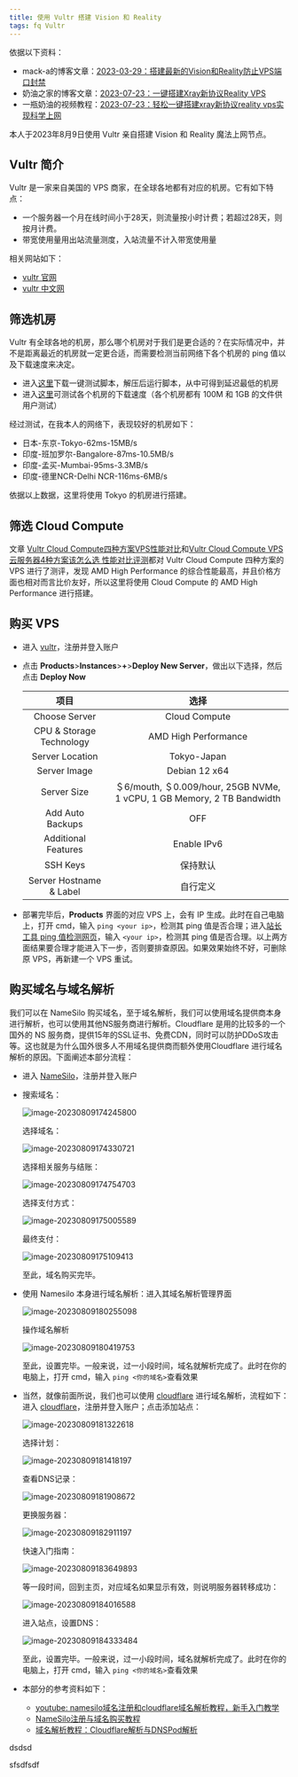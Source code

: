 ```yaml
---
title: 使用 Vultr 搭建 Vision 和 Reality
tags: fq Vultr
---
```


依据以下资料：

- mack-a的博客文章：[2023-03-29：搭建最新的Vision和Reality防止VPS端口封禁](https://www.v2ray-agent.com/archives/1680104902581)
- 奶油之家的博客文章：[2023-07-23：一键搭建Xray新协议Reality VPS](https://naiyous.com/732.html)
- 一瓶奶油的视频教程：[2023-07-23：轻松一键搭建xray新协议reality vps实现科学上网](https://www.youtube.com/watch?v=sVupcPFLvxs&t=256s)

本人于2023年8月9日使用 Vultr 亲自搭建 Vision 和 Reality 魔法上网节点。

## Vultr 简介

Vultr 是一家来自美国的 VPS 商家，在全球各地都有对应的机房。它有如下特点：

- 一个服务器一个月在线时间小于28天，则流量按小时计费；若超过28天，则按月计费。
- 带宽使用量用出站流量测度，入站流量不计入带宽使用量

相关网站如下：

- [vultr 官网](https://www.vultr.com/)
- [vultr 中文网](https://www.vultrcn.com/)

## 筛选机房

Vultr 有全球各地的机房，那么哪个机房对于我们是更合适的？在实际情况中，并不是距离最近的机房就一定更合适，而需要检测当前网络下各个机房的 ping 值以及下载速度来决定。

- 进入[这里](https://www.vultrcn.com/9.html)下载一键测试脚本，解压后运行脚本，从中可得到延迟最低的机房
- 进入[这里](https://www.vultrcn.com/2.html)可测试各个机房的下载速度（各个机房都有 100M 和 1GB 的文件供用户测试） 

经过测试，在我本人的网络下，表现较好的机房如下：

- 日本-东京-Tokyo-62ms-15MB/s
- 印度-班加罗尔-Bangalore-87ms-10.5MB/s
- 印度-孟买-Mumbai-95ms-3.3MB/s
- 印度-德里NCR-Delhi NCR-116ms-6MB/s

依据以上数据，这里将使用 Tokyo 的机房进行搭建。

## 筛选 Cloud Compute

文章 [Vultr Cloud Compute四种方案VPS性能对比](https://www.vpscue.com/142.html)和[Vultr Cloud Compute VPS云服务器4种方案该怎么选 性能对比评测](https://hostcsr.com/526.html)都对 Vultr Cloud Compute 四种方案的 VPS 进行了测评，发现 AMD High Performance 的综合性能最高，并且价格方面也相对而言比价友好，所以这里将使用 Cloud Compute 的 AMD High Performance 进行搭建。

## 购买 VPS

- 进入 [vultr](https://www.vultr.com/)，注册并登入账户

- 点击 **Products**>**Instances**>**+**>**Deploy New Server**，做出以下选择，然后点击 **Deploy Now**

  |           项目           |                             选择                             |
  | :----------------------: | :----------------------------------------------------------: |
  |      Choose Server       |                        Cloud Compute                         |
  | CPU & Storage Technology |                     AMD High Performance                     |
  |     Server Location      |                         Tokyo-Japan                          |
  |       Server Image       |                        Debian 12 x64                         |
  |       Server Size        | ＄6/mouth,  ＄0.009/hour, 25GB NVMe, 1 vCPU, 1 GB Memory, 2 TB Bandwidth |
  |     Add Auto Backups     |                             OFF                              |
  |   Additional Features    |                         Enable IPv6                          |
  |         SSH Keys         |                           保持默认                           |
  | Server Hostname & Label  |                           自行定义                           |

- 部署完毕后，**Products** 界面的对应 VPS 上，会有 IP 生成。此时在自己电脑上，打开 cmd，输入 `ping <your ip>`，检测其 ping 值是否合理；进入[站长工具 ping 值检测网页](https://ping.chinaz.com/)，输入 `<your ip>`，检测其 ping 值是否合理。以上两方面结果要合理才能进入下一步，否则要排查原因。如果效果始终不好，可删除原 VPS，再新建一个 VPS 重试。

## 购买域名与域名解析

我们可以在 NameSilo 购买域名，至于域名解析，我们可以使用域名提供商本身进行解析，也可以使用其他NS服务商进行解析。Cloudflare 是用的比较多的一个国外的 NS 服务商，提供15年的SSL证书、免费CDN，同时可以防护DDoS攻击等。这也就是为什么国外很多人不用域名提供商而额外使用Cloudflare 进行域名解析的原因。下面阐述本部分流程：

- 进入 [NameSilo](https://www.namesilo.com/)，注册并登入账户

- 搜索域名：

  ![image-20230809174245800](https://cdn.staticaly.com/gh/Meiting-Wang/pictures@main/picgo/202308091742854.png)

  选择域名：

  ![image-20230809174330721](https://cdn.staticaly.com/gh/Meiting-Wang/pictures@main/picgo/202308091743742.png)

  选择相关服务与结账：

  ![image-20230809174754703](https://cdn.staticaly.com/gh/Meiting-Wang/pictures@main/picgo/202308091747746.png)

  选择支付方式：

  ![image-20230809175005589](https://cdn.staticaly.com/gh/Meiting-Wang/pictures@main/picgo/202308091750620.png)

  最终支付：

  ![image-20230809175109413](https://cdn.staticaly.com/gh/Meiting-Wang/pictures@main/picgo/202308091751447.png)

  至此，域名购买完毕。

- 使用 Namesilo 本身进行域名解析：进入其域名解析管理界面

  ![image-20230809180255098](https://cdn.staticaly.com/gh/Meiting-Wang/pictures@main/picgo/202308091802135.png)

  操作域名解析

  ![image-20230809180419753](https://cdn.staticaly.com/gh/Meiting-Wang/pictures@main/picgo/202308091804780.png)

  至此，设置完毕。一般来说，过一小段时间，域名就解析完成了。此时在你的电脑上，打开 cmd，输入 `ping <你的域名>`查看效果

- 当然，就像前面所说，我们也可以使用 [cloudflare](https://www.cloudflare.com/) 进行域名解析，流程如下：进入 [cloudflare](https://www.cloudflare.com/)，注册并登入账户；点击添加站点：

  ![image-20230809181322618](https://cdn.staticaly.com/gh/Meiting-Wang/pictures@main/picgo/202308091813641.png)

  选择计划：

  ![image-20230809181418197](https://cdn.staticaly.com/gh/Meiting-Wang/pictures@main/picgo/202308091814216.png)

  查看DNS记录：

  ![image-20230809181908672](https://cdn.staticaly.com/gh/Meiting-Wang/pictures@main/picgo/202308091819700.png)

  更换服务器：

  ![image-20230809182911197](https://cdn.staticaly.com/gh/Meiting-Wang/pictures@main/picgo/202308091829311.png)

  快速入门指南：

  ![image-20230809183649893](https://cdn.staticaly.com/gh/Meiting-Wang/pictures@main/picgo/202308091836912.png)

  等一段时间，回到主页，对应域名如果显示有效，则说明服务器转移成功：

  ![image-20230809184016588](https://cdn.staticaly.com/gh/Meiting-Wang/pictures@main/picgo/202308091840610.png)

  进入站点，设置DNS：

  ![image-20230809184333484](https://cdn.staticaly.com/gh/Meiting-Wang/pictures@main/picgo/202308091843511.png)

  至此，设置完毕。一般来说，过一小段时间，域名就解析完成了。此时在你的电脑上，打开 cmd，输入 `ping <你的域名>`查看效果

- 本部分的参考资料如下：

  - [youtube: namesilo域名注册和cloudflare域名解析教程，新手入门教学](https://www.youtube.com/watch?v=NW49jTk0w60)
  - [NameSilo注册与域名购买教程](https://www.vpsgo.com/namesilo-coupon-and-register.html)
  - [域名解析教程：Cloudflare解析与DNSPod解析](https://www.vpsgo.com/domain-ns-cloudflare-dnspod.html)

dsdsd

sfsdfsdf





























